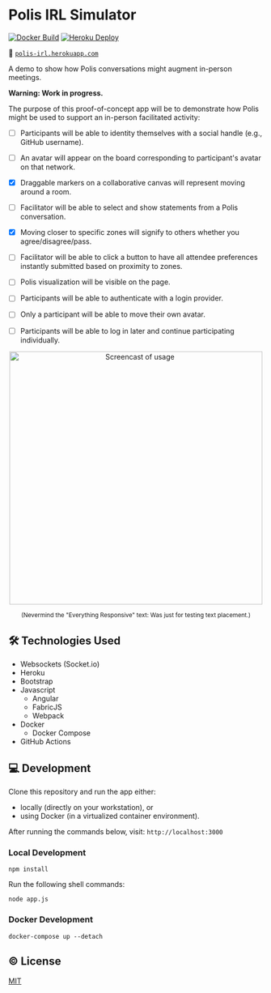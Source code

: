 # Polis IRL Simulator

<!-- Changes to badge text in URLs below, require changes to "name" value in .github/workflows/*.yml -->
[![Docker Build](https://github.com/patcon/hyphacoop-collab-board/workflows/Docker%20build/badge.svg)][docker-build]
[![Heroku Deploy](https://github.com/patcon/hyphacoop-collab-board/workflows/Heroku%20deploy/badge.svg)][heroku-deploy]

   [docker-build]: https://github.com/patcon/hyphacoop-collab-board/actions?query=workflow%3A%22Docker+build%22
   [heroku-deploy]: https://github.com/patcon/hyphacoop-collab-board/actions?query=workflow%3A%22Heroku+deploy%22

:link: [`polis-irl.herokuapp.com`][app]

A demo to show how Polis conversations might augment in-person meetings.

**Warning: Work in progress.**

The purpose of this proof-of-concept app will be to demonstrate how Polis might
be used to support an in-person facilitated activity:

- [ ] Participants will be able to identity themselves with a social handle (e.g., GitHub username).
- [ ] An avatar will appear on the board corresponding to participant's avatar on that network.
- [x] Draggable markers on a collaborative canvas will represent moving around a room.
- [ ] Facilitator will be able to select and show statements from a Polis conversation.
- [x] Moving closer to specific zones will signify to others whether you agree/disagree/pass.
- [ ] Facilitator will be able to click a button to have all attendee preferences instantly submitted based on proximity to zones.
- [ ] Polis visualization will be visible on the page.
- [ ] Participants will be able to authenticate with a login provider.
- [ ] Only a participant will be able to move their own avatar.
- [ ] Participants will be able to log in later and continue participating individually.

   [app]: https://polis-irl.herokuapp.com/

<p align="center">
  <img src="https://i.imgur.com/1kMhHWi.gif"
    width="500"
    alt="Screencast of usage" />
</p>
<p align="center">
  <sup>
    (Nevermind the "Everything Responsive" text: Was just for testing text placement.)
  </sup>
</p>


## :hammer_and_wrench: Technologies Used

- Websockets (Socket.io)
- Heroku
- Bootstrap
- Javascript
  - Angular
  - FabricJS
  - Webpack
- Docker
  - Docker Compose
- GitHub Actions

## :computer: Development

Clone this repository and run the app either:
- locally (directly on your workstation), or
- using Docker (in a virtualized container environment).

After running the commands below, visit: `http://localhost:3000`

### Local Development


```shell
npm install
```

Run the following shell commands:

```shell
node app.js
```

### Docker Development

```shell
docker-compose up --detach
```

## :copyright: License

[MIT](/LICENSE)
